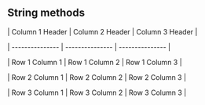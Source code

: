 ## String methods
| Column 1 Header | Column 2 Header | Column 3 Header |

| --------------- | --------------- | --------------- |

| Row 1 Column 1 | Row 1 Column 2 | Row 1 Column 3 |

| Row 2 Column 1 | Row 2 Column 2 | Row 2 Column 3 |

| Row 3 Column 1 | Row 3 Column 2 | Row 3 Column 3 |
